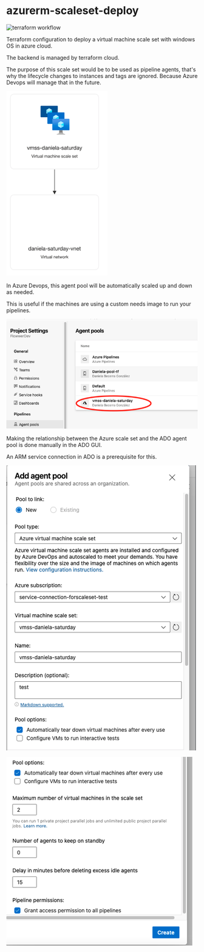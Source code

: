 # azurerm-scaleset-deploy

![terraform workflow](https://github.com/danibyay/azurerm-scaleset-deploy/actions/workflows/terraform.yml/badge.svg)

Terraform configuration to deploy a virtual machine scale set with windows OS in azure cloud.

The backend is managed by terraform cloud.

The purpose of this scale set would be to be used as pipeline agents, that's why the lifecycle changes to instances and tags are ignored. Because Azure Devops will manage that in the future.

![](img/azure-resources.png)

In Azure Devops, this agent pool will be automatically scaled up and down as needed.

This is useful if the machines are using a custom needs image to run your pipelines.

![](img/vmss-agent-pool.png)

Making the relationship between the Azure scale set and the ADO agent pool is done manually in the ADO GUI.

An ARM service connection in ADO is a prerequisite for this.

![](img/add_pool1.png)

![](img/add_pool2.png)
